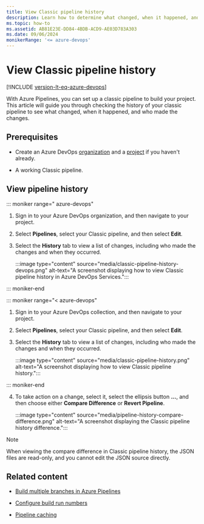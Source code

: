 ```yaml
---
title: View Classic pipeline history
description: Learn how to determine what changed, when it happened, and who made the changes using the build history in your classic pipelines.
ms.topic: how-to
ms.assetid: AB81E23E-DD84-4BDB-ACD9-AE03D783A303
ms.date: 09/06/2024
monikerRange: '<= azure-devops'
---
```


# View Classic pipeline history

[!INCLUDE [version-lt-eq-azure-devops](../../includes/version-lt-eq-azure-devops.md)]

With Azure Pipelines, you can set up a classic pipeline to build your project. This article will guide you through checking the history of your classic pipeline to see what changed, when it happened, and who made the changes.

## Prerequisites

- Create an Azure DevOps [organization](../../organizations/accounts/create-organization.md) and a [project](../../organizations/projects/create-project.md#create-a-project) if you haven't already.

- A working Classic pipeline. 

## View pipeline history

::: moniker range=" azure-devops"   

1. Sign in to your Azure DevOps organization, and then navigate to your project.

1. Select **Pipelines**, select your Classic pipeline, and then select **Edit**.

1. Select the **History** tab to view a list of changes, including who made the changes and when they occurred.

    :::image type="content" source="media/classic-pipeline-history-devops.png" alt-text="A screenshot displaying how to view Classic pipeline history in Azure DevOps Services.":::

::: moniker-end

::: moniker range="< azure-devops"

1. Sign in to your Azure DevOps collection, and then navigate to your project.

1. Select **Pipelines**, select your Classic pipeline, and then select **Edit**.

1. Select the **History** tab to view a list of changes, including who made the changes and when they occurred.

    :::image type="content" source="media/classic-pipeline-history.png" alt-text="A screenshot displaying how to view Classic pipeline history.":::

::: moniker-end

4. To take action on a change, select it, select the ellipsis button **...**, and then choose either **Compare Difference** or **Revert Pipeline**.
    
    :::image type="content" source="media/pipeline-history-compare-difference.png" alt-text="A screenshot displaying the Classic pipeline history difference.":::

> [!NOTE]
> When viewing the compare difference in Classic pipeline history, the JSON files are read-only, and you cannot edit the JSON source directly.

## Related content

- [Build multiple branches in Azure Pipelines](ci-build-git.md)

- [Configure build run numbers](../process/run-number.md)

- [Pipeline caching](../release/caching.md)

